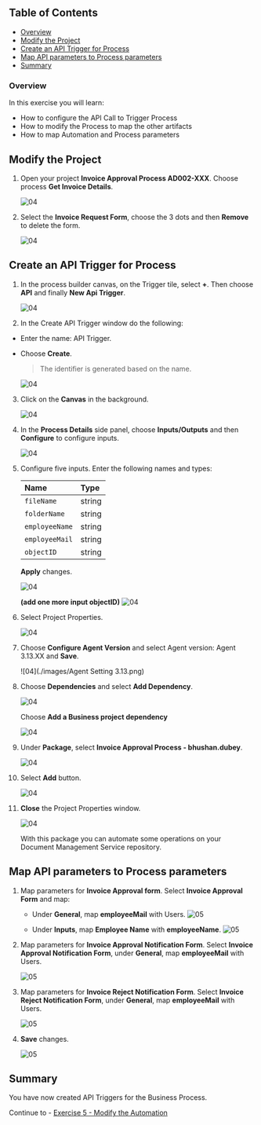 ## Table of Contents
 - [Overview](#overview)
 - [Modify the Project](#modifyProject)
 - [Create an API Trigger for Process](#configureInputs)
 - [Map API parameters to Process parameters](#mapParameters)
 - [Summary](#summary)

### Overview <a name="overview"></a>

In this exercise you will learn:

- How to configure the API Call to Trigger Process
- How to modify the Process to map the other artifacts
- How to map Automation and Process parameters

## Modify the Project <a name="modifyProject"></a>

1. Open your project **Invoice Approval Process AD002-XXX**. Choose process **Get Invoice Details**.

    ![04](./images//005.png)

2. Select the **Invoice Request Form**, choose the 3 dots and then **Remove** to delete the form.

    ![04](./images//006.png)

## Create an API Trigger for Process <a name="configureInputs"></a>

1. In the process builder canvas, on the Trigger tile, select **+**. Then choose **API** and finally **New Api Trigger**.

    ![04](./images//029.png)

2. In the Create API Trigger window do the following:

- Enter the name: API Trigger.
- Choose **Create**.

    > The identifier is generated based on the name.

    ![04](./images//030.png)

3. Click on the **Canvas** in the background.

    ![04](./images/007b.png)

4. In the **Process Details** side panel, choose **Inputs/Outputs** and then **Configure** to configure inputs.

    ![04](./images/008a.png)

5. Configure five inputs. Enter the following names and types:

    |  **Name**    | **Type**
    |  :------------- | :-------------
    |  `fileName`       | string
    |  `folderName`     | string
    |  `employeeName`   | string
    |  `employeeMail`   | string
    |  `objectID`       | string

    **Apply** changes.

    ![04](./images/009a_updated.png.png)

    **(<b>add one more input objectID</b>)**
    ![04](./images/009b.png)

6. Select Project Properties.

    ![04](./images/011b.png)

7. Choose **Configure Agent Version** and select Agent version: Agent 3.13.XX and **Save**.

    ![04](./images/Agent Setting 3.13.png)

8. Choose **Dependencies** and select **Add Dependency**.

    ![04](./images/013.png)
     
     Choose **Add a Business project dependency** 

     ![04](./images/100a.png)

9. Under **Package**, select **Invoice Approval Process - bhushan.dubey**.

    ![04](./images/014.png)

10. Select **Add** button.

    ![04](./images/015.png)

11. **Close** the Project Properties window.

    ![04](./images/15b.png)

     With this package you can automate some operations on your Document Management Service repository.

## Map API parameters to Process parameters <a name="mapParameters"></a>

1. Map parameters for **Invoice Approval form**. Select **Invoice Approval Form** and map:
    - Under **General**, map **employeeMail** with Users.
    ![05](./images/025.png)

    - Under **Inputs**, map **Employee Name** with **employeeName**.
    ![05](./images/025a.png)

2. Map parameters for **Invoice Approval Notification Form**. Select **Invoice Approval Notification Form**, under **General**, map **employeeMail** with Users.

    ![05](./images/027.png)

3. Map parameters for **Invoice Reject Notification Form**. Select **Invoice Reject Notification Form**, under **General**, map **employeeMail** with Users.

    ![05](./images/028.png)

4. **Save** changes.

    ![05](./images/026.png)

## Summary <a name="summary"></a>

You have now created API Triggers for the Business Process.

Continue to - [Exercise 5 - Modify the Automation](../5_ModifyAutomation/Readme.md)
